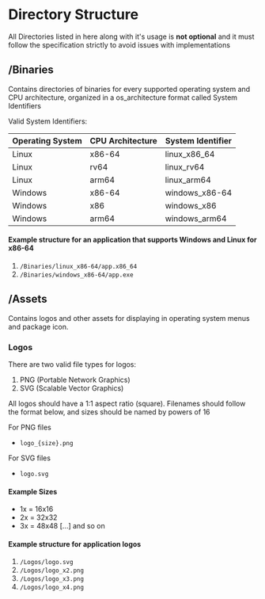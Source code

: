 # Directory Structure

All Directories listed in here along with it's usage is **not optional** and it must follow the specification strictly to avoid issues with implementations

## /Binaries

Contains directories of binaries for every supported operating system and CPU architecture, organized in a os_architecture format called System Identifiers

Valid System Identifiers:

| Operating System | CPU Architecture | System Identifier |
| ---------------- | ---------------- | ----------------- |
| Linux            | x86-64           | linux_x86_64      |
| Linux            | rv64             | linux_rv64        |
| Linux            | arm64            | linux_arm64       |
| Windows          | x86-64           | windows_x86-64    |
| Windows          | x86              | windows_x86       |
| Windows          | arm64            | windows_arm64     |

#### Example structure for an application that supports Windows and Linux for x86-64

1. `/Binaries/linux_x86-64/app.x86_64`
1. `/Binaries/windows_x86-64/app.exe`

## /Assets

Contains logos and other assets for displaying in operating system menus and package icon.

### Logos

There are two valid file types for logos:

1. PNG (Portable Network Graphics)
1. SVG (Scalable Vector Graphics)

All logos should have a 1:1 aspect ratio (square). Filenames should follow the format below, and sizes should be named by powers of 16

For PNG files

- `logo_{size}.png`

For SVG files

- `logo.svg`

#### Example Sizes

- 1x = 16x16
- 2x = 32x32
- 3x = 48x48
  [...] and so on

#### Example structure for application logos

1. `/Logos/logo.svg`
1. `/Logos/logo_x2.png`
1. `/Logos/logo_x3.png`
1. `/Logos/logo_x4.png`

